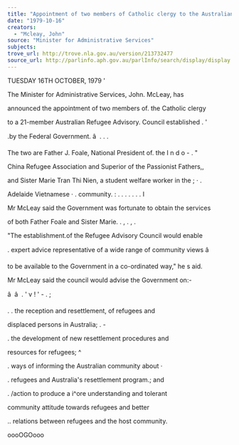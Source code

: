 ```yaml
---
title: "Appointment of two members of Catholic clergy to the Australian refugee advisory council"
date: "1979-10-16"
creators:
  - "Mcleay, John"
source: "Minister for Administrative Services"
subjects:
trove_url: http://trove.nla.gov.au/version/213732477
source_url: http://parlinfo.aph.gov.au/parlInfo/search/display/display.w3p;query=Id%3A%22media/pressrel/HPR10025022%22
---
```


 TUESDAY 16TH OCTOBER, 1979 '

 The Minister for Administrative Services, John. McLeay, has 

 announced the appointment of two members of. the Catholic clergy 

 to a 21-member Australian Refugee Advisory. Council established .  '

 .by the Federal Government. â   .  .  .

 The two are Father J. Foale, National President of. the I n d o - .  "

 China Refugee Association and Superior of the Passionist Fathers,, 

 and Sister Marie Tran Thi Nien, a student welfare worker in the ;  · .  

 Adelaide Vietnamese · .  community. :  .  . . .  .  .  .  I

 Mr McLeay said the Government was fortunate to obtain the services 

 of both Father Foale and Sister Marie. . ,  .  ,  .

 "The establishment.of the Refugee Advisory Council would enable 

 .  expert advice representative of a wide range of community views â   

 to be available to the Government in a co-ordinated way," he s aid.

 Mr McLeay said the council would advise the Government on:-

 â   â   .  '  v  !  '  -  .  ;

 .  . the reception and resettlement, of refugees and

 displaced persons in Australia; .  -

 . the development of new resettlement procedures and 

 resources for refugees; ^

 . ways of informing the Australian community about ·

 .  refugees and Australia's resettlement program.; and

 . /action to produce a i^ore understanding and tolerant 

 community attitude towards refugees and better 

 .. relations between refugees and the host community.

 oooOGOooo

